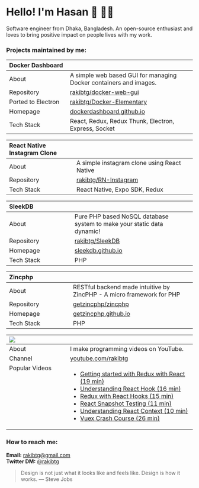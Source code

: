 # Hello! I'm Hasan 👋 👨‍💻

Software engineer from Dhaka, Bangladesh. An open-source enthusiast and loves to bring positive impact on people lives with my work.

### Projects maintained by me:

<table>
    <thead>
        <tr>
            <th width="250" align="left">Docker Dashboard</th>
            <th width="520" align="left"></th>
        </tr>
    </thead>
    <tbody>
        <tr>
            <td>About</td>
            <td>A simple web based GUI for managing Docker containers and images.</td>
        </tr>
        <tr>
            <td>Repository</td>
            <td><a href="https://github.com/rakibtg/docker-web-gui">rakibtg/docker-web-gui</a></td>
        </tr>
        <tr>
            <td>Ported to Electron</td>
            <td><a href="https://github.com/rakibtg/Docker-Elementary">rakibtg/Docker-Elementary</a></td>
        </tr>
        <tr>
            <td>Homepage</td>
            <td><a href="https://dockerdashboard.github.io" rel="nofollow">dockerdashboard.github.io</a></td>
        </tr>
        <tr>
            <td>Tech Stack</td>
            <td>React, Redux, Redux Thunk, Electron, Express, Socket</td>
        </tr>
    </tbody>
</table>

<table>
    <thead>
        <tr>
            <th width="250" align="left">React Native Instagram Clone</th>
            <th width="520" align="left"></th>
        </tr>
    </thead>
    <tbody>
        <tr>
            <td>About</td>
            <td>A simple instagram clone using React Native</td>
        </tr>
        <tr>
            <td>Repository</td>
            <td><a href="https://github.com/rakibtg/RN-Instagram">rakibtg/RN-Instagram</a></td>
        </tr>
        <tr>
            <td>Tech Stack</td>
            <td>React Native, Expo SDK, Redux</td>
        </tr>
    </tbody>
</table>

<table>
    <thead>
        <tr>
            <th width="250" align="left">SleekDB</th>
            <th width="520" align="left"></th>
        </tr>
    </thead>
    <tbody>
        <tr>
            <td>About</td>
            <td>Pure PHP based NoSQL database system to make your static data dynamic!</td>
        </tr>
        <tr>
            <td>Repository</td>
            <td><a href="https://github.com/rakibtg/SleekDB">rakibtg/SleekDB</a></td>
        </tr>
        <tr>
            <td>Homepage</td>
            <td><a href="https://sleekdb.github.io/" rel="nofollow">sleekdb.github.io</a></td>
        </tr>
        <tr>
            <td>Tech Stack</td>
            <td>PHP</td>
        </tr>
    </tbody>
</table>

<table>
    <thead>
        <tr>
            <th width="250" align="left">Zincphp</th>
            <th width="520" align="left"></th>
        </tr>
    </thead>
    <tbody>
        <tr>
            <td>About</td>
            <td>RESTful backend made intuitive by ZincPHP - A micro framework for PHP</td>
        </tr>
        <tr>
            <td>Repository</td>
            <td><a href="https://github.com/getzincphp/zincphp">getzincphp/zincphp</a></td>
        </tr>
        <tr>
            <td>Homepage</td>
            <td><a href="https://getzincphp.github.io/" rel="nofollow">getzincphp.github.io</a></td>
        </tr>
        <tr>
            <td>Tech Stack</td>
            <td>PHP</td>
        </tr>
    </tbody>
</table>

<table>
    <thead>
        <tr>
            <th width="250" align="left">
                <img src="https://secureservercdn.net/198.71.233.227/oby.5a9.myftpupload.com/wp-content/uploads/2020/04/b081219974087488317a277a192a08ac_youtube-logo-small-bseen-live_534-220.png"/>
            </th>
            <th width="520" align="left"></th>
        </tr>
    </thead>
    <tbody>
        <tr>
            <td>About</td>
            <td>I make programming videos on YouTube.</td>
        </tr>
        <tr>
            <td>Channel</td>
            <td><a href="https://youtube.com/rakibtg">youtube.com/rakibtg</a></td>
        </tr>
        <tr>
            <td valign="top">Popular Videos</td>
            <td>
                <ul>
                    <li>
                        <a href="https://www.youtube.com/watch?v=kothp4eJfqg" rel="nofollow">Getting started with Redux with React (19 min)</a>
                    </li>
                    <li>
                        <a href="https://www.youtube.com/watch?v=AFzLarIcHgE" rel="nofollow">Understanding React Hook (16 min)</a>
                    </li>
                    <li>
                        <a href="https://www.youtube.com/watch?v=hc3CSmw3L6I" rel="nofollow">Redux with React Hooks (15 min)</a>
                    </li>
                    <li>
                        <a href="https://www.youtube.com/watch?v=wfFw05TaBfM" rel="nofollow">React Snapshot Testing (11 min)</a>
                    </li>
                    <li>
                        <a href="https://www.youtube.com/watch?v=1aAOxwYMbZM" rel="nofollow">Understanding React Context (10 min)</a>
                    </li>
                    <li>
                        <a href="https://www.youtube.com/watch?v=uOXA1SsamNo" rel="nofollow">Vuex Crash Course (26 min)</a>
                    </li>
                </ul>
            </td>
        </tr>
    </tbody>
</table>

### How to reach me: 
**Email:** rakibtg@gmail.com <br/>
**Twitter DM:** [@rakibtg](https://twitter.com/rakibtg)

> Design is not just what it looks like and feels like. Design is how it works. ― Steve Jobs